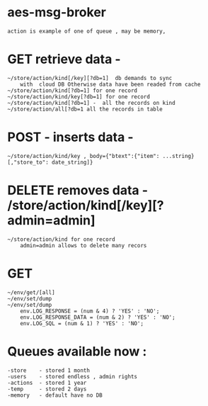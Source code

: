 # aes-msg-broker
    action is example of one of queue , may be memory,

# GET retrieve data - 
    ~/store/action/kind[/key][?db=1]  db demands to sync 
        with  cloud DB Otherwise data have been readed from cache
    ~/store/action/kind[?db=1] for one record
    ~/store/action/kind/key[?db=1] for one record
    ~/store/action/kind[?db=1] -  all the records on kind
    ~/store/action/all[?db=1 all the records in table

# POST - inserts data - 
    ~/store/action/kind/key , body={"btext":{"item": ...string} [,"store_to": date_string]}

# DELETE removes data - /store/action/kind[/key][?admin=admin] 
    ~/store/action/kind for one record
        admin=admin allows to delete many recors
# GET
    ~/env/get/[all]
    ~/env/set/dump
    ~/env/set/dump
        env.LOG_RESPONSE = (num & 4) ? 'YES' : 'NO';   
        env.LOG_RESPONSE_DATA = (num & 2) ? 'YES' : 'NO';   
        env.LOG_SQL = (num & 1) ? 'YES' : 'NO';
# Queues available now : 

	-store    - stored 1 month
	-users    - stored endless , admin rights
	-actions  - stored 1 year
	-temp     - stored 2 days
	-memory   - default have no DB


